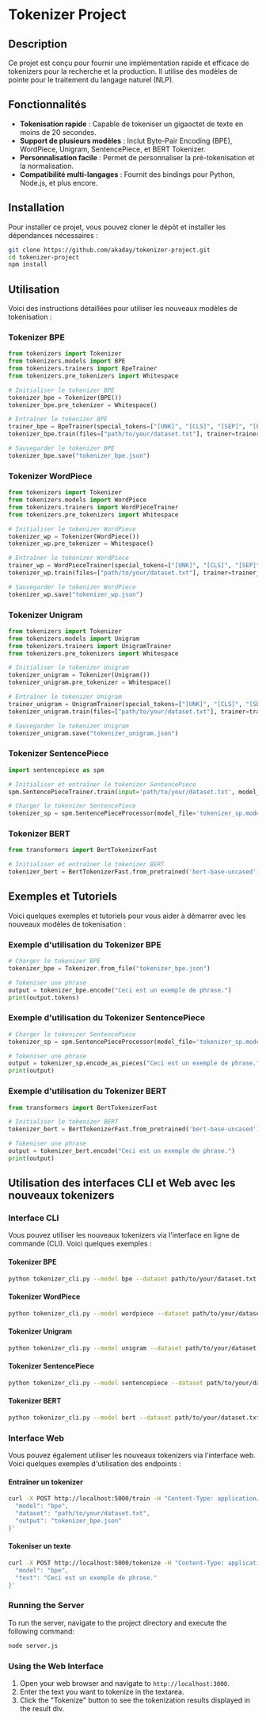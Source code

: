 # Tokenizer Project

## Description
Ce projet est conçu pour fournir une implémentation rapide et efficace de tokenizers pour la recherche et la production. Il utilise des modèles de pointe pour le traitement du langage naturel (NLP).

## Fonctionnalités
- **Tokenisation rapide** : Capable de tokeniser un gigaoctet de texte en moins de 20 secondes.
- **Support de plusieurs modèles** : Inclut Byte-Pair Encoding (BPE), WordPiece, Unigram, SentencePiece, et BERT Tokenizer.
- **Personnalisation facile** : Permet de personnaliser la pré-tokenisation et la normalisation.
- **Compatibilité multi-langages** : Fournit des bindings pour Python, Node.js, et plus encore.

## Installation
Pour installer ce projet, vous pouvez cloner le dépôt et installer les dépendances nécessaires :
```bash
git clone https://github.com/akaday/tokenizer-project.git
cd tokenizer-project
npm install
```

## Utilisation
Voici des instructions détaillées pour utiliser les nouveaux modèles de tokenisation :

### Tokenizer BPE
```python
from tokenizers import Tokenizer
from tokenizers.models import BPE
from tokenizers.trainers import BpeTrainer
from tokenizers.pre_tokenizers import Whitespace

# Initialiser le tokenizer BPE
tokenizer_bpe = Tokenizer(BPE())
tokenizer_bpe.pre_tokenizer = Whitespace()

# Entraîner le tokenizer BPE
trainer_bpe = BpeTrainer(special_tokens=["[UNK]", "[CLS]", "[SEP]", "[PAD]", "[MASK]"])
tokenizer_bpe.train(files=["path/to/your/dataset.txt"], trainer=trainer_bpe)

# Sauvegarder le tokenizer BPE
tokenizer_bpe.save("tokenizer_bpe.json")
```

### Tokenizer WordPiece
```python
from tokenizers import Tokenizer
from tokenizers.models import WordPiece
from tokenizers.trainers import WordPieceTrainer
from tokenizers.pre_tokenizers import Whitespace

# Initialiser le tokenizer WordPiece
tokenizer_wp = Tokenizer(WordPiece())
tokenizer_wp.pre_tokenizer = Whitespace()

# Entraîner le tokenizer WordPiece
trainer_wp = WordPieceTrainer(special_tokens=["[UNK]", "[CLS]", "[SEP]", "[PAD]", "[MASK]"])
tokenizer_wp.train(files=["path/to/your/dataset.txt"], trainer=trainer_wp)

# Sauvegarder le tokenizer WordPiece
tokenizer_wp.save("tokenizer_wp.json")
```

### Tokenizer Unigram
```python
from tokenizers import Tokenizer
from tokenizers.models import Unigram
from tokenizers.trainers import UnigramTrainer
from tokenizers.pre_tokenizers import Whitespace

# Initialiser le tokenizer Unigram
tokenizer_unigram = Tokenizer(Unigram())
tokenizer_unigram.pre_tokenizer = Whitespace()

# Entraîner le tokenizer Unigram
trainer_unigram = UnigramTrainer(special_tokens=["[UNK]", "[CLS]", "[SEP]", "[PAD]", "[MASK]"])
tokenizer_unigram.train(files=["path/to/your/dataset.txt"], trainer=trainer_unigram)

# Sauvegarder le tokenizer Unigram
tokenizer_unigram.save("tokenizer_unigram.json")
```

### Tokenizer SentencePiece
```python
import sentencepiece as spm

# Initialiser et entraîner le tokenizer SentencePiece
spm.SentencePieceTrainer.train(input='path/to/your/dataset.txt', model_prefix='tokenizer_sp', vocab_size=32000, model_type='bpe', user_defined_symbols=["[UNK]", "[CLS]", "[SEP]", "[PAD]", "[MASK]"])

# Charger le tokenizer SentencePiece
tokenizer_sp = spm.SentencePieceProcessor(model_file='tokenizer_sp.model')
```

### Tokenizer BERT
```python
from transformers import BertTokenizerFast

# Initialiser et entraîner le tokenizer BERT
tokenizer_bert = BertTokenizerFast.from_pretrained('bert-base-uncased')
```

## Exemples et Tutoriels
Voici quelques exemples et tutoriels pour vous aider à démarrer avec les nouveaux modèles de tokenisation :

### Exemple d'utilisation du Tokenizer BPE
```python
# Charger le tokenizer BPE
tokenizer_bpe = Tokenizer.from_file("tokenizer_bpe.json")

# Tokeniser une phrase
output = tokenizer_bpe.encode("Ceci est un exemple de phrase.")
print(output.tokens)
```

### Exemple d'utilisation du Tokenizer SentencePiece
```python
# Charger le tokenizer SentencePiece
tokenizer_sp = spm.SentencePieceProcessor(model_file='tokenizer_sp.model')

# Tokeniser une phrase
output = tokenizer_sp.encode_as_pieces("Ceci est un exemple de phrase.")
print(output)
```

### Exemple d'utilisation du Tokenizer BERT
```python
from transformers import BertTokenizerFast

# Initialiser le tokenizer BERT
tokenizer_bert = BertTokenizerFast.from_pretrained('bert-base-uncased')

# Tokeniser une phrase
output = tokenizer_bert.encode("Ceci est un exemple de phrase.")
print(output)
```

## Utilisation des interfaces CLI et Web avec les nouveaux tokenizers

### Interface CLI
Vous pouvez utiliser les nouveaux tokenizers via l'interface en ligne de commande (CLI). Voici quelques exemples :

#### Tokenizer BPE
```bash
python tokenizer_cli.py --model bpe --dataset path/to/your/dataset.txt --output tokenizer_bpe.json
```

#### Tokenizer WordPiece
```bash
python tokenizer_cli.py --model wordpiece --dataset path/to/your/dataset.txt --output tokenizer_wp.json
```

#### Tokenizer Unigram
```bash
python tokenizer_cli.py --model unigram --dataset path/to/your/dataset.txt --output tokenizer_unigram.json
```

#### Tokenizer SentencePiece
```bash
python tokenizer_cli.py --model sentencepiece --dataset path/to/your/dataset.txt --output tokenizer_sp
```

#### Tokenizer BERT
```bash
python tokenizer_cli.py --model bert --dataset path/to/your/dataset.txt --output tokenizer_bert
```

### Interface Web
Vous pouvez également utiliser les nouveaux tokenizers via l'interface web. Voici quelques exemples d'utilisation des endpoints :

#### Entraîner un tokenizer
```bash
curl -X POST http://localhost:5000/train -H "Content-Type: application/json" -d '{
  "model": "bpe",
  "dataset": "path/to/your/dataset.txt",
  "output": "tokenizer_bpe.json"
}'
```

#### Tokeniser un texte
```bash
curl -X POST http://localhost:5000/tokenize -H "Content-Type: application/json" -d '{
  "model": "bpe",
  "text": "Ceci est un exemple de phrase."
}'
```

### Running the Server
To run the server, navigate to the project directory and execute the following command:
```bash
node server.js
```

### Using the Web Interface
1. Open your web browser and navigate to `http://localhost:3000`.
2. Enter the text you want to tokenize in the textarea.
3. Click the "Tokenize" button to see the tokenization results displayed in the result div.
